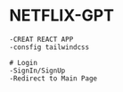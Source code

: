 # NETFLIX-GPT

    -CREAT REACT APP
    -consfig tailwindcss

    # Login
    -SignIn/SignUp
    -Redirect to Main Page



